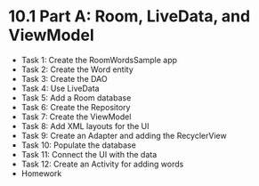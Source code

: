 # 10.1 Part A: Room, LiveData, and ViewModel

* Task 1: Create the RoomWordsSample app
* Task 2: Create the Word entity
* Task 3: Create the DAO
* Task 4: Use LiveData
* Task 5: Add a Room database
* Task 6: Create the Repository
* Task 7: Create the ViewModel
* Task 8: Add XML layouts for the UI
* Task 9: Create an Adapter and adding the RecyclerView
* Task 10: Populate the database
* Task 11: Connect the UI with the data
* Task 12: Create an Activity for adding words
* Homework